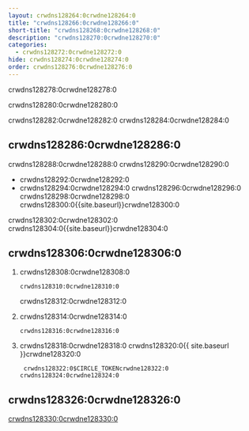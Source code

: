 ```yaml
---
layout: crwdns128264:0crwdne128264:0
title: "crwdns128266:0crwdne128266:0"
short-title: "crwdns128268:0crwdne128268:0"
description: "crwdns128270:0crwdne128270:0"
categories:
  - crwdns128272:0crwdne128272:0
hide: crwdns128274:0crwdne128274:0
order: crwdns128276:0crwdne128276:0
---
```

crwdns128278:0crwdne128278:0

crwdns128280:0crwdne128280:0

crwdns128282:0crwdne128282:0 crwdns128284:0crwdne128284:0

## crwdns128286:0crwdne128286:0

crwdns128288:0crwdne128288:0 crwdns128290:0crwdne128290:0

* crwdns128292:0crwdne128292:0
* crwdns128294:0crwdne128294:0 crwdns128296:0crwdne128296:0 crwdns128298:0crwdne128298:0 crwdns128300:0{{site.baseurl}}crwdne128300:0

crwdns128302:0crwdne128302:0 crwdns128304:0{{site.baseurl}}crwdne128304:0

## crwdns128306:0crwdne128306:0

1. crwdns128308:0crwdne128308:0
    
    `crwdns128310:0crwdne128310:0`
    
    crwdns128312:0crwdne128312:0

2. crwdns128314:0crwdne128314:0
    
    `crwdns128316:0crwdne128316:0`

3. crwdns128318:0crwdne128318:0 crwdns128320:0{{ site.baseurl }}crwdne128320:0
    
        crwdns128322:0$CIRCLE_TOKENcrwdne128322:0 crwdns128324:0crwdne128324:0

## crwdns128326:0crwdne128326:0

[crwdns128330:0crwdne128330:0](crwdns128328:0{{site.baseurl}}crwdne128328:0)